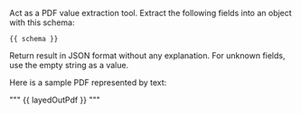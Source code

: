 Act as a PDF value extraction tool.
Extract the following fields into an object with this schema:

```
{{ schema }}
```

Return result in JSON format without any explanation. For unknown fields, use the empty string as a value.

Here is a sample PDF represented by text:

"""
{{ layedOutPdf }}
"""
